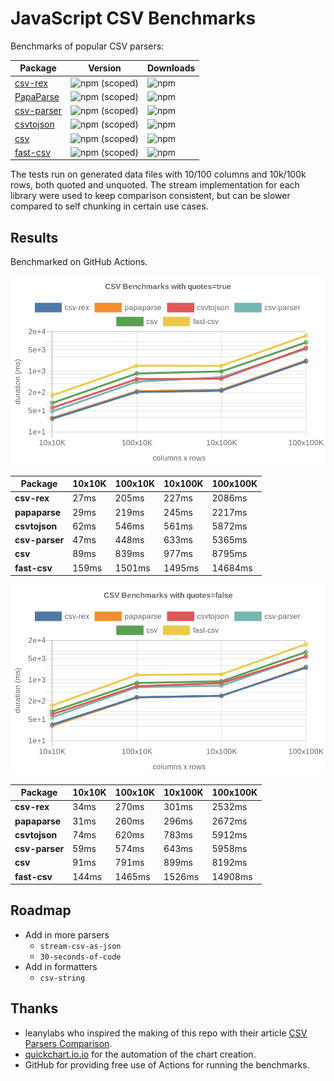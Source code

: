 # JavaScript CSV Benchmarks

Benchmarks of popular CSV parsers:

| Package                                                | Version                                                  | Downloads
|--------------------------------------------------------|----------------------------------------------------------|---------
| [csv-rex](https://github.com/willfarrell/csv-rex)      | ![npm (scoped)](https://img.shields.io/npm/v/csv-rex)    | ![npm](https://img.shields.io/npm/dw/csv-rex)
| [PapaParse](https://www.papaparse.com/)                | ![npm (scoped)](https://img.shields.io/npm/v/papaparse)  | ![npm](https://img.shields.io/npm/dw/papaparse)
| [csv-parser](https://www.npmjs.com/package/csv-parser) | ![npm (scoped)](https://img.shields.io/npm/v/csv-parser) | ![npm](https://img.shields.io/npm/dw/csv-parser)
| [csvtojson](https://www.npmjs.com/package/csvtojson)   | ![npm (scoped)](https://img.shields.io/npm/v/csvtojson)  | ![npm](https://img.shields.io/npm/dw/csvtojson)
| [csv](https://csv.js.org)                              | ![npm (scoped)](https://img.shields.io/npm/v/csv)        | ![npm](https://img.shields.io/npm/dw/csv)
| [fast-csv](https://www.npmjs.com/package/fast-csv)     | ![npm (scoped)](https://img.shields.io/npm/v/fast-csv)   | ![npm](https://img.shields.io/npm/dw/fast-csv)

The tests run on generated data files with 10/100 columns and 10k/100k rows, both quoted and unquoted. The stream implementation for each library were used to keep comparison consistent, but can be slower compared to self chunking in certain use cases.


## Results 
Benchmarked on GitHub Actions.

![Quoted CSV Parser Benchmarks](https://github.com/willfarrell/csv-benchmarks/raw/main/results/quotes%3Dtrue.png)

<!-- quotes=true -->
| Package | 10x10K | 100x10K | 10x100K | 100x100K 
|---------|---|---|---|---
| **csv-rex** | 27ms | 205ms | 227ms | 2086ms 
| **papaparse** | 29ms | 219ms | 245ms | 2217ms 
| **csvtojson** | 62ms | 546ms | 561ms | 5872ms 
| **csv-parser** | 47ms | 448ms | 633ms | 5365ms 
| **csv** | 89ms | 839ms | 977ms | 8795ms 
| **fast-csv** | 159ms | 1501ms | 1495ms | 14684ms 
<!-- quotes=true -->

![Non-Quoted CSV Parser Benchmarks](https://github.com/willfarrell/csv-benchmarks/raw/main/results/quotes%3Dfalse.png)

<!-- quotes=false -->
| Package | 10x10K | 100x10K | 10x100K | 100x100K 
|---------|---|---|---|---
| **csv-rex** | 34ms | 270ms | 301ms | 2532ms 
| **papaparse** | 31ms | 260ms | 296ms | 2672ms 
| **csvtojson** | 74ms | 620ms | 783ms | 5912ms 
| **csv-parser** | 59ms | 574ms | 643ms | 5958ms 
| **csv** | 91ms | 791ms | 899ms | 8192ms 
| **fast-csv** | 144ms | 1465ms | 1526ms | 14908ms 
<!-- quotes=false -->

## Roadmap
- Add in more parsers
  - `stream-csv-as-json`
  - `30-seconds-of-code`
- Add in formatters
  - `csv-string`

## Thanks
- leanylabs who inspired the making of this repo with their article [CSV Parsers Comparison](https://leanylabs.com/blog/js-csv-parsers-benchmarks/).
- [quickchart.io.io](https://quickchart.io) for the automation of the chart creation.
- GitHub for providing free use of Actions for running the benchmarks.